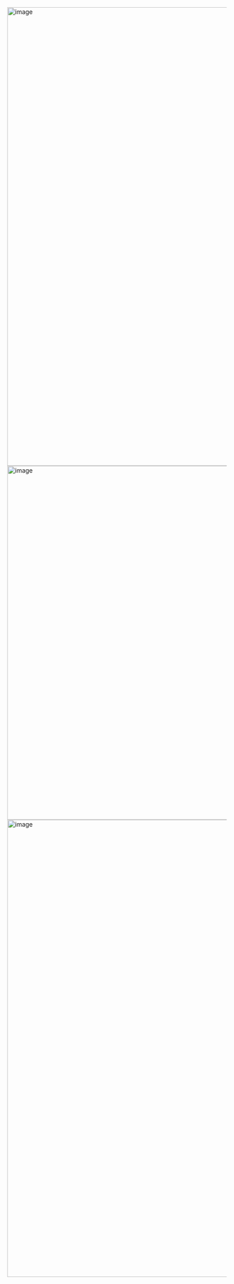<img width="1282" height="1051" alt="image" src="https://github.com/user-attachments/assets/272ccf91-2e5b-4902-8372-115efd98fc0f" />
<img width="1191" height="811" alt="image" src="https://github.com/user-attachments/assets/0f7a6b78-929a-4634-8e99-a72f0eb4c4a6" />
<img width="1077" height="1048" alt="image" src="https://github.com/user-attachments/assets/26729aaf-a4db-4365-9a28-e0395c5139bb" />
